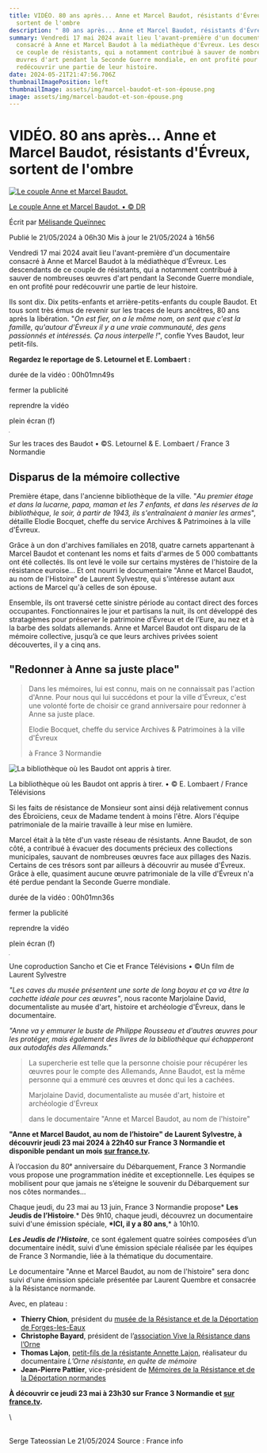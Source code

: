 ```yaml
---
title: VIDÉO. 80 ans après... Anne et Marcel Baudot, résistants d'Évreux,
  sortent de l'ombre
description: " 80 ans après... Anne et Marcel Baudot, résistants d'Évreux"
summary: Vendredi 17 mai 2024 avait lieu l'avant-première d'un documentaire
  consacré à Anne et Marcel Baudot à la médiathèque d'Évreux. Les descendants de
  ce couple de résistants, qui a notamment contribué à sauver de nombreuses
  œuvres d'art pendant la Seconde Guerre mondiale, en ont profité pour
  redécouvrir une partie de leur histoire.
date: 2024-05-21T21:47:56.706Z
thumbnailImagePosition: left
thumbnailImage: assets/img/marcel-baudot-et-son-épouse.png
image: assets/img/marcel-baudot-et-son-épouse.png
---
```

<!--StartFragment-->

# VIDÉO. 80 ans après... Anne et Marcel Baudot, résistants d'Évreux, sortent de l'ombre

[![Le couple Anne et Marcel Baudot.](https://france3-regions.francetvinfo.fr/image/FpDEdU9NaIx6NzRaO7exGgfPOaw/600x400/regions/2024/05/20/2024-05-20-18-10-59-resistants-mp4-lecteur-multimedia-vlc-664b765c08bd1772004629.png)](https://france3-regions.francetvinfo.fr/image/0opZ4V6CNxY13Yltvui9T78QuUU/1119x778/regions/2024/05/20/2024-05-20-18-10-59-resistants-mp4-lecteur-multimedia-vlc-664b765c08bd1772004629.png)

[Le couple Anne et Marcel Baudot. • © DR](https://france3-regions.francetvinfo.fr/image/0opZ4V6CNxY13Yltvui9T78QuUU/1119x778/regions/2024/05/20/2024-05-20-18-10-59-resistants-mp4-lecteur-multimedia-vlc-664b765c08bd1772004629.png)

Écrit par [Mélisande Queïnnec](https://france3-regions.francetvinfo.fr/redaction/melisande-queinnec)

Publié le 21/05/2024 à 06h30 Mis à jour le 21/05/2024 à 16h56

Vendredi 17 mai 2024 avait lieu l'avant-première d'un documentaire consacré à Anne et Marcel Baudot à la médiathèque d'Évreux. Les descendants de ce couple de résistants, qui a notamment contribué à sauver de nombreuses œuvres d'art pendant la Seconde Guerre mondiale, en ont profité pour redécouvrir une partie de leur histoire.

Ils sont dix. Dix petits-enfants et arrière-petits-enfants du couple Baudot. Et tous sont très émus de revenir sur les traces de leurs ancêtres, 80 ans après la libération. "*On est fier, on a le même nom, on sent que c'est la famille, qu'autour d'Évreux il y a une vraie communauté, des gens passionnés et intéressés. Ça nous interpelle !*", confie Yves Baudot, leur petit-fils.

**Regardez le reportage de S. Letournel et E. Lombaert :**

durée de la vidéo : 00h01mn49s

fermer la publicité

reprendre la vidéo

plein écran (f)

[![](data:image/gif;base64,R0lGODlhAQABAIAAAAUEBAAAACwAAAAAAQABAAACAkQBADs=)](blob:https://france3-regions.francetvinfo.fr/ac9a5fc0-1b33-444e-ba49-878d550c22d5)

Sur les traces des Baudot • ©S. Letournel & E. Lombaert / France 3 Normandie

## Disparus de la mémoire collective

Première étape, dans l'ancienne bibliothèque de la ville. "*Au premier étage et dans la lucarne, papa, maman et les 7 enfants, et dans les réserves de la bibliothèque, le soir, à partir de 1943, ils s'entraînaient à manier les armes*", détaille Elodie Bocquet, cheffe du service Archives & Patrimoines à la ville d'Évreux.

Grâce à un don d'archives familiales en 2018, quatre carnets appartenant à Marcel Baudot et contenant les noms et faits d'armes de 5 000 combattants ont été collectés. Ils ont levé le voile sur certains mystères de l'histoire de la résistance euroise... Et ont nourri le documentaire "Anne et Marcel Baudot, au nom de l'Histoire" de Laurent Sylvestre, qui s'intéresse autant aux actions de Marcel qu'à celles de son épouse.

Ensemble, ils ont traversé cette sinistre période au contact direct des forces occupantes. Fonctionnaires le jour et partisans la nuit, ils ont développé des stratagèmes pour préserver le patrimoine d’Évreux et de l’Eure, au nez et à la barbe des soldats allemands. Anne et Marcel Baudot ont disparu de la mémoire collective, jusqu’à ce que leurs archives privées soient découvertes, il y a cinq ans.

## "Redonner à Anne sa juste place"

> Dans les mémoires, lui est connu, mais on ne connaissait pas l'action d'Anne. Pour nous qui lui succédons et pour la ville d'Évreux, c'est une volonté forte de choisir ce grand anniversaire pour redonner à Anne sa juste place.
>
> Elodie Bocquet, cheffe du service Archives & Patrimoines à la ville d'Évreux
>
> à France 3 Normandie

![La bibliothèque où les Baudot ont appris à tirer.](https://france3-regions.francetvinfo.fr/image/nWkRmq667VzfzpEhKIeN0y3wG0Y/27x0:1427x787/800x450/filters:format(webp)/regions/2024/05/20/2024-05-20-18-11-36-resistants-mp4-lecteur-multimedia-vlc-664b79d456e9c873009443.png)

La bibliothèque où les Baudot ont appris à tirer. • © E. Lombaert / France Télévisions

Si les faits de résistance de Monsieur sont ainsi déjà relativement connus des Ébroïciens, ceux de Madame tendent à moins l'être. Alors l'équipe patrimoniale de la mairie travaille à leur mise en lumière.

Marcel était à la tête d'un vaste réseau de résistants. Anne Baudot, de son côté, a contribué à évacuer des documents précieux des collections municipales, sauvant de nombreuses œuvres face aux pillages des Nazis. Certains de ces trésors sont par ailleurs à découvrir au musée d'Évreux. Grâce à elle, quasiment aucune œuvre patrimoniale de la ville d'Évreux n'a été perdue pendant la Seconde Guerre mondiale.

durée de la vidéo : 00h01mn36s

fermer la publicité

reprendre la vidéo

plein écran (f)

[![](data:image/gif;base64,R0lGODlhAQABAIAAAAUEBAAAACwAAAAAAQABAAACAkQBADs=)](blob:https://france3-regions.francetvinfo.fr/200e928e-8f1b-4fb7-8c38-4716bbb61f85)

Une coproduction Sancho et Cie et France Télévisions • ©Un film de Laurent Sylvestre

*"Les caves du musée présentent une sorte de long boyau et ça va être la cachette idéale pour ces œuvres"*, nous raconte Marjolaine David, documentaliste au musée d'art, histoire et archéologie d'Évreux, dans le documentaire.

*"Anne va y emmurer le buste de Philippe Rousseau et d'autres œuvres pour les protéger, mais également des livres de la bibliothèque qui échapperont aux autodafés des Allemands."*

> La supercherie est telle que la personne choisie pour récupérer les œuvres pour le compte des Allemands, Anne Baudot, est la même personne qui a emmuré ces œuvres et donc qui les a cachées.
>
> Marjolaine David, documentaliste au musée d'art, histoire et archéologie d'Évreux
>
> dans le documentaire "Anne et Marcel Baudot, au nom de l'histoire"

**"Anne et Marcel Baudot, au nom de l’histoire" de Laurent Sylvestre, à découvrir jeudi 23 mai 2024 à 22h40 sur France 3 Normandie et disponible pendant un mois [sur france.tv](https://www.france.tv/france-3/normandie/).**

À l’occasion du 80ᵉ anniversaire du Débarquement, France 3 Normandie vous propose une programmation inédite et exceptionnelle. Les équipes se mobilisent pour que jamais ne s’éteigne le souvenir du Débarquement sur nos côtes normandes... 

Chaque jeudi, du 23 mai au 13 juin, France 3 Normandie propose* **Les Jeudis de l’Histoire**.* Dès 9h10, chaque jeudi, découvrez un documentaire suivi d'une émission spéciale, **\*ICI, il y a 80 ans**,* à 10h10.

***Les Jeudis de l'Histoire***, ce sont également quatre soirées composées d’un documentaire inédit, suivi d’une émission spéciale réalisée par les équipes de France 3 Normandie, liée à la thématique du documentaire.

Le documentaire "Anne et Marcel Baudot, au nom de l'histoire" sera donc suivi d'une émission spéciale présentée par Laurent Quembre et consacrée à la Résistance normande.

Avec, en plateau :

* **Thierry Chion**, président du [musée de la Résistance et de la Déportation de Forges-les-Eaux](http://normandyresistancemuseum.com/visite.html)
* **Christophe Bayard**, président de l’[association Vive la Résistance dans l’Orne](https://www.facebook.com/vivelaresistanceofficiel/)
* **Thomas Lajon**, [petit-fils de la résistante Annette Lajon](https://france3-regions.francetvinfo.fr/normandie/orne/alencon/disparition-elle-etait-entree-en-resistance-en-1942-a-l-age-de-11-ans-annette-lajon-s-est-eteinte-a-91-ans-2826530.html), réalisateur du documentaire *L’Orne résistante, en quête de mémoire*
* **Jean-Pierre Pattier**, vice-président de [Mémoires de la Résistance et de la Déportation normandes](https://www.fondationresistance.org/pages/action_pedag/histoires-memoires-resistance_dossier-thematique-10.htm)

**À découvrir ce jeudi 23 mai à 23h30 sur France 3 Normandie et [sur france.tv](https://www.france.tv/france-3/normandie/).**

<!--EndFragment-->\
\
Serge Tateossian Le 21/05/2024    Source : France info